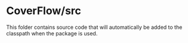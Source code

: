 # CoverFlow/src

This folder contains source code that will automatically be added to the classpath when
the package is used.
